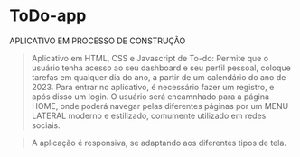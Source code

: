 # ToDo-app

APLICATIVO EM PROCESSO DE CONSTRUÇÃO 

> Aplicativo em HTML, CSS e Javascript de To-do: Permite que o usuário tenha acesso ao seu dashboard e seu perfil pessoal, coloque tarefas em qualquer dia do ano, a partir de um calendário do ano de 2023. Para entrar no aplicativo, é necessário fazer um registro, e após disso um login. O usuário será encamnhado para a página HOME, onde poderá navegar pelas diferentes páginas por um MENU LATERAL moderno e estilizado, comumente utilizado em redes sociais.

> A aplicação é responsiva, se adaptando aos diferentes tipos de tela.
